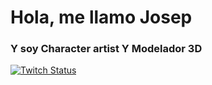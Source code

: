 # Hola, me llamo Josep
### Y soy Character artist Y Modelador 3D

[![Twitch Status](https://img.shields.io/twitch/status/pvpsullivan?style=social)](https://twitch.com/pvpsullivan)


